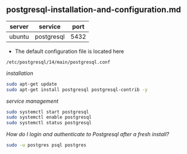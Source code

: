 postgresql-installation-and-configuration.md
---

|server|service|port|
|---|---|---|
|ubuntu| postgresql|5432|

* The default configuration file is located here

`/etc/postgresql/14/main/postgresql.conf`


_installation_

```bash
sudo apt-get update 
sudo apt-get install postgresql postgresql-contrib -y

```

_service management_

```bash
sudo systemctl start postgresql
sudo systemctl enable postgresql
sudo systemctl status postgresql
```

_How do I login and authenticate to Postgresql after a fresh install?_

```bash
sudo -u postgres psql postgres
```
